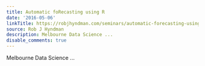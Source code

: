 ```yaml
---
title: Automatic foRecasting using R
date: '2016-05-06'
linkTitle: https://robjhyndman.com/seminars/automatic-forecasting-using-r/
source: Rob J Hyndman
description: Melbourne Data Science ...
disable_comments: true
---
```

Melbourne Data Science ...